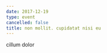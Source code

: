 ```yaml
---
date: 2017-12-19
type: event
cancelled: false
title: non mollit. cupidatat nisi eu
---
```

cillum dolor